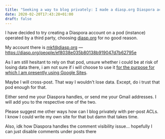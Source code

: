 ```yaml
---
title: "Seeking a way to blog privately: I made a diasp.org Diaspora account"
date: 2020-02-20T17:43:28+01:00
draft: false
---
```


I have decided to try creating a Diaspora account on a pod (instance) operated by a third party, choosing [diasp.org](https://diasp.org) for no good reason.

My account there is [mkf@diasp.org](https://diasp.org/people/ef8038e035b80138b919047d7b62795e) — https://diasp.org/people/ef8038e035b80138b919047d7b62795e

As I am still hesitant to rely on that pod, unsure whether i could be at risk of losing data there, i am not sure if i will choose to use it [for the purpose for which I am presently using Google Sites](/mindposting-started_gsite/).

Maybe I will cross-post. That way I wouldn't lose data. Except, do i trust that pod enough for that.

Either send me your Diaspora handles, or send me your Gmail addresses. I will add you to the respective one of the two.

Please suggest me other ways how can I blog privately with per-post ACLs. I know I could write my own site for that but damn that takes time.

Also, idk how Diaspora handles the comment visibility issue… hopefully I can just disable comments under posts there